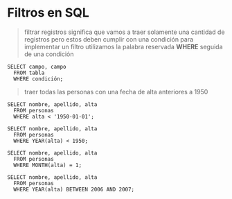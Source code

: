 # Filtros en SQL

> filtrar registros significa que vamos a traer solamente una cantidad de registros pero estos deben cumplir con una condición
> para implementar un filtro utilizamos la palabra reservada **WHERE** seguida de una condición

    SELECT campo, campo    
      FROM tabla  
      WHERE condición;  

> traer todas las personas con una fecha de alta anteriores a 1950

    SELECT nombre, apellido, alta
      FROM personas  
      WHERE alta < '1950-01-01';  

    SELECT nombre, apellido, alta  
      FROM personas  
      WHERE YEAR(alta) < 1950;  

    SELECT nombre, apellido, alta  
      FROM personas  
      WHERE MONTH(alta) = 1;

    SELECT nombre, apellido, alta  
      FROM personas  
      WHERE YEAR(alta) BETWEEN 2006 AND 2007;  
     
